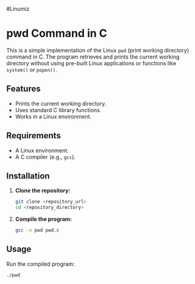 #Linumiz
# pwd Command in C

This is a simple implementation of the Linux `pwd` (print working directory) command in C. The program retrieves and prints the current working directory without using pre-built Linux applications or functions like `system()` or `popen()`.

## Features

- Prints the current working directory.
- Uses standard C library functions.
- Works in a Linux environment.

## Requirements

- A Linux environment.
- A C compiler (e.g., `gcc`).

## Installation

1. **Clone the repository:**
    ```sh
    git clone <repository_url>
    cd <repository_directory>
    ```

2. **Compile the program:**
    ```sh
    gcc -o pwd pwd.c
    ```

## Usage

Run the compiled program:

```sh
./pwd
